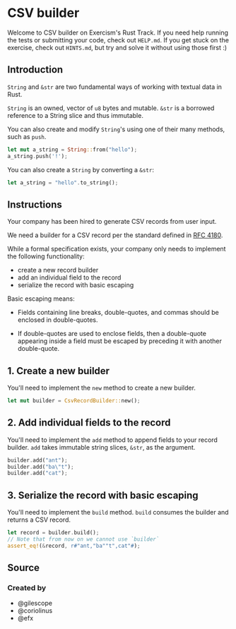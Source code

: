 # CSV builder

Welcome to CSV builder on Exercism's Rust Track.
If you need help running the tests or submitting your code, check out `HELP.md`.
If you get stuck on the exercise, check out `HINTS.md`, but try and solve it without using those first :)

## Introduction

`String` and `&str` are two fundamental ways of working with textual data in Rust.

`String` is an owned, vector of `u8` bytes and mutable.
`&str` is a borrowed reference to a String slice and thus immutable.

You can also create and modify `String`'s using one of their many methods, such as `push`.
```rust
let mut a_string = String::from("hello");
a_string.push('!');
```

You can also create a `String` by converting a `&str`:
```rust
let a_string = "hello".to_string();
```

## Instructions

Your company has been hired to generate CSV records from user input.

We need a builder for a CSV record per the standard defined in [RFC 4180](https://tools.ietf.org/html/rfc4180).

While a formal specification exists, your company only needs to implement the following functionality:
- create a new record builder
- add an individual field to the record
- serialize the record with basic escaping

Basic escaping means:

- Fields containing line breaks, double-quotes, and commas should be enclosed in double-quotes.

- If double-quotes are used to enclose fields, then a double-quote appearing inside a field must be escaped by preceding it with another double-quote.


## 1. Create a new builder

You'll need to implement the `new` method to create a new builder.

```rust
let mut builder = CsvRecordBuilder::new();
```

## 2. Add individual fields to the record

You'll need to implement the `add` method to append fields to your record builder.
`add` takes immutable string slices, `&str`, as the argument.

```rust
builder.add("ant");
builder.add("ba\"t");
builder.add("cat");
```


## 3. Serialize the record with basic escaping

You'll need to implement the `build` method.
`build` consumes the builder and returns a CSV record.
```rust
let record = builder.build();
// Note that from now on we cannot use `builder`
assert_eq!(&record, r#"ant,"ba""t",cat"#);
```

## Source

### Created by

- @gilescope
- @coriolinus
- @efx